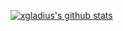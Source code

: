 [![xgladius's github stats](https://github-readme-stats.vercel.app/api?username=xgladius)](https://github.com/xgladius/github-readme-stats)
